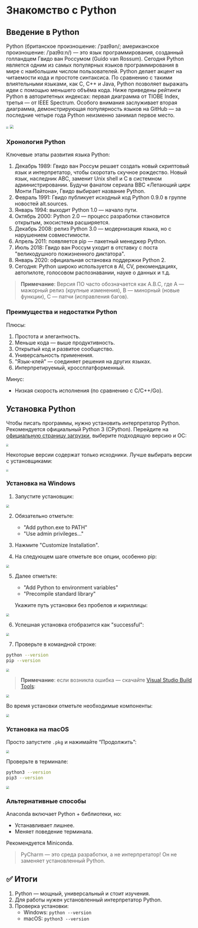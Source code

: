 
# Знакомство с Python

## Введение в Python

Python (британское произношение: /ˈpaɪθən/; американское произношение: /ˈpaɪθɑːn/) — это язык программирования, созданный голландцем Гвидо ван Россумом (Guido van Rossum). Сегодня Python является одним из самых популярных языков программирования в мире с наибольшим числом пользователей. Python делает акцент на читаемости кода и простоте синтаксиса. По сравнению с такими влиятельными языками, как C, C++ и Java, Python позволяет выражать идеи с помощью меньшего объёма кода. Ниже приведены рейтинги Python в авторитетных индексах: первая диаграмма от TIOBE Index, третья — от IEEE Spectrum. Особого внимания заслуживает вторая диаграмма, демонстрирующая популярность языков на GitHub — за последние четыре года Python неизменно занимал первое место.

<img src="res/day01/tiobe_index.png" style="zoom:40%;">

<img src="res/day01/github_pypl_and_ieee_spectrum.png" style="zoom:60%;">

### Хронология Python

Ключевые этапы развития языка Python:

1. Декабрь 1989: Гвидо ван Россум решает создать новый скриптовый язык и интерпретатор, чтобы скоротать скучное рождество. Новый язык, наследник ABC, заменит Unix shell и C в системном администрировании. Будучи фанатом сериала BBC «Летающий цирк Монти Пайтона», Гвидо выбирает название Python.
2. Февраль 1991: Гвидо публикует исходный код Python 0.9.0 в группе новостей alt.sources.
3. Январь 1994: выходит Python 1.0 — начало пути.
4. Октябрь 2000: Python 2.0 — процесс разработки становится открытым, экосистема расширяется.
5. Декабрь 2008: релиз Python 3.0 — модернизация языка, но с нарушением совместимости.
6. Апрель 2011: появляется pip — пакетный менеджер Python.
7. Июль 2018: Гвидо ван Россум уходит в отставку с поста "великодушного пожизненного диктатора".
8. Январь 2020: официальная остановка поддержки Python 2.
9. Сегодня: Python широко используется в AI, CV, рекомендациях, автопилоте, голосовом распознавании, науке о данных и т.д.

> **Примечание**: Версия ПО часто обозначается как A.B.C, где A — мажорный релиз (крупные изменения), B — минорный (новые функции), C — патчи (исправления багов).

### Преимущества и недостатки Python

Плюсы:
1. Простота и элегантность.
2. Меньше кода — выше продуктивность.
3. Открытый код и развитое сообщество.
4. Универсальность применения.
5. "Язык-клей" — соединяет решения на других языках.
6. Интерпретируемый, кроссплатформенный.

Минус:
- Низкая скорость исполнения (по сравнению с C/C++/Go).

## Установка Python

Чтобы писать программы, нужно установить интерпретатор Python. Рекомендуется официальный Python 3 (CPython). Перейдите на [официальную страницу загрузки](https://www.python.org/downloads/), выберите подходящую версию и ОС:

<img src="res/day01/python_download_page_1.png" style="zoom:40%;">

Некоторые версии содержат только исходники. Лучше выбирать версии с установщиками:

<img src="res/day01/python_download_page_2.png" style="zoom:36%;">

### Установка на Windows

1. Запустите установщик:

<img src="res/day01/install_python_1.png" style="zoom:50%;">

2. Обязательно отметьте:
   - "Add python.exe to PATH"
   - "Use admin privileges..."

3. Нажмите "Customize Installation".

4. На следующем шаге отметьте все опции, особенно pip:

<img src="res/day01/install_python_2.png" style="zoom:50%;">

5. Далее отметьте:
   - "Add Python to environment variables"
   - "Precompile standard library"

   Укажите путь установки без пробелов и кириллицы:

<img src="res/day01/install_python_3.png" style="zoom:50%;">

6. Успешная установка отобразится как "successful":

<img src="res/day01/install_python_4.png" style="zoom:50%;">

7. Проверьте в командной строке:

```bash
python --version
pip --version
```

<img src="res/day01/install_python_5.png" style="zoom:50%;">

> **Примечание**: если возникла ошибка — скачайте [Visual Studio Build Tools](https://visualstudio.microsoft.com/zh-hans/downloads/):

<img src="res/day01/vs_build_tools_download.png" style="zoom:50%;">

Во время установки отметьте необходимые компоненты:

<img src="res/day01/vs_build_tools_install.png" style="zoom:50%;">

### Установка на macOS

Просто запустите `.pkg` и нажимайте “Продолжить”:

<img src="res/day01/install_python_6.png" style="zoom:50%;">

Проверьте в терминале:

```bash
python3 --version
pip3 --version
```

<img src="res/day01/install_python_7.png" style="zoom:50%;">

### Альтернативные способы

Anaconda включает Python + библиотеки, но:
- Устанавливает лишнее.
- Меняет поведение терминала.

Рекомендуется Miniconda.

> PyCharm — это среда разработки, а не интерпретатор! Он не заменяет установленный Python.

## ✅ Итоги

1. Python — мощный, универсальный и стоит изучения.
2. Для работы нужен установленный интерпретатор Python.
3. Проверка установки:
   - Windows: `python --version`
   - macOS: `python3 --version`
